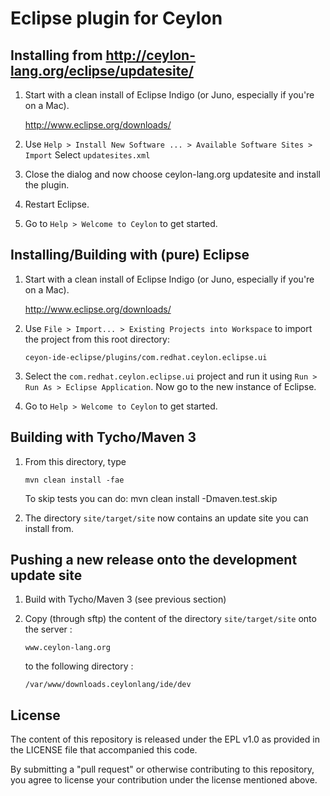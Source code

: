 # Eclipse plugin for Ceylon

## Installing from http://ceylon-lang.org/eclipse/updatesite/

1.  Start with a clean install of Eclipse Indigo (or Juno, especially if you're on a Mac).
    
    <http://www.eclipse.org/downloads/>
    
2.  Use `Help > Install New Software ... > Available Software Sites > Import`
    Select `updatesites.xml`
    
3.  Close the dialog and now choose ceylon-lang.org updatesite and install the 
    plugin.
    
4.  Restart Eclipse.
    
5.  Go to `Help > Welcome to Ceylon` to get started.

## Installing/Building with (pure) Eclipse

1.  Start with a clean install of Eclipse Indigo (or Juno, especially if you're on a Mac).
    
    <http://www.eclipse.org/downloads/>
    
2.  Use `File > Import... > Existing Projects into Workspace` 
    to import the project from this root directory: 
    
        ceyon-ide-eclipse/plugins/com.redhat.ceylon.eclipse.ui
    
3.  Select the `com.redhat.ceylon.eclipse.ui` project and run it using
    `Run > Run As > Eclipse Application`. Now go to the new instance of 
    Eclipse.
    
4.  Go to `Help > Welcome to Ceylon` to get started.

## Building with Tycho/Maven 3

1.  From this directory, type
    
        mvn clean install -fae

    To skip tests you can do:
        mvn clean install -Dmaven.test.skip 
   
2.  The directory `site/target/site` now contains an update site you can 
    install from.

## Pushing a new release onto the development update site

1.  Build with Tycho/Maven 3 (see previous section)
    
2.  Copy (through sftp) the content of the directory `site/target/site` onto the server :

        www.ceylon-lang.org 
    
    to the following directory :
    
        /var/www/downloads.ceylonlang/ide/dev
        
## License

The content of this repository is released under the EPL v1.0
as provided in the LICENSE file that accompanied this code.

By submitting a "pull request" or otherwise contributing to this repository, you
agree to license your contribution under the license mentioned above.
